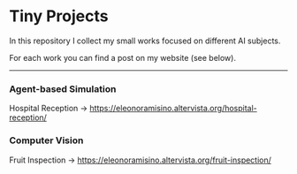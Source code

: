 # Tiny Projects

In this repository I collect my small works focused on different AI subjects.

For each work you can find a post on my website (see below).

-------------------------------------------------------

### Agent-based Simulation
Hospital Reception -> https://eleonoramisino.altervista.org/hospital-reception/

### Computer Vision
Fruit Inspection -> https://eleonoramisino.altervista.org/fruit-inspection/
